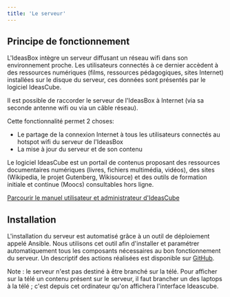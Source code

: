 ```yaml
---
title: 'Le serveur'
---
```


## Principe de fonctionnement

L'IdeasBox intègre un serveur diffusant un réseau wifi dans son environnement proche. Les utilisateurs connectés à ce dernier accèdent à des ressources numériques \(films, ressources pédagogiques, sites Internet\) installées sur le disque du serveur, ces données sont présentés par le logiciel IdeasCube.

Il est possible de raccorder le serveur de l'IdeasBox à Internet \(via sa seconde antenne wifi ou via un câble réseau\).

Cette fonctionnalité permet 2 choses:

* Le partage de la connexion Internet à tous les utilisateurs connectés au hotspot wifi du serveur de l'IdeasBox
* La mise à jour du serveur et de son contenu

Le logiciel IdeasCube est un portail de contenus proposant des ressources documentaires numériques \(livres, fichiers multimédia, vidéos\), des sites \(Wikipedia, le projet Gutenberg, Wikisource\) et des outils de formation initiale et continue \(Moocs\) consultables hors ligne.

[Parcourir le manuel utilisateur et administrateur d'IdeasCube](http://ideascube.doc.bibliosansfrontieres.org)

## Installation

L'installation du serveur est automatisé grâce à un outil de déploiement appelé Ansible. Nous utilisons cet outil afin d'installer et paramétrer automatiquement tous les composants nécessaires au bon fonctionnement du serveur. Un descriptif des actions réalisées est disponible sur [GitHub](http://ansiblecube.doc.bibliosansfrontieres.org).

Note : le serveur n'est pas destiné à être branché sur la télé. Pour afficher sur la télé un contenu présent sur le serveur, il faut brancher un des laptops à la télé ; c'est depuis cet ordinateur qu'on affichera l'interface Ideascube.
